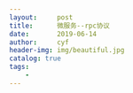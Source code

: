 ```yaml
---
layout:     post
title:      微服务--rpc协议
date:       2019-06-14
author:     cyf
header-img: img/beautiful.jpg
catalog: true
tags:
    - 
---
```



